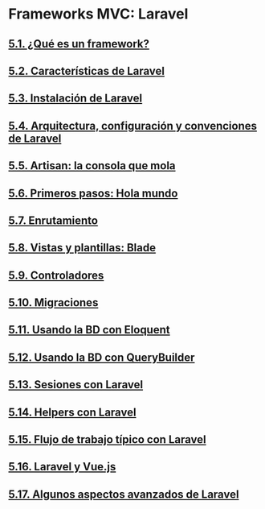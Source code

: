 # Frameworks MVC: Laravel

## [5.1. ¿Qué es un framework?](05_laravel/5.1.md)
## [5.2. Características de Laravel](05_laravel/5.2.md)
## [5.3. Instalación de Laravel](05_laravel/5.3.md)
## [5.4. Arquitectura, configuración y convenciones de Laravel](05_laravel/5.4.md)
## [5.5. Artisan: la consola que mola](05_laravel/5.5.md)
## [5.6. Primeros pasos: Hola mundo](05_laravel/5.6.md)
## [5.7. Enrutamiento](05_laravel/5.7.md)
## [5.8. Vistas y plantillas: Blade](05_laravel/5.8.md)
## [5.9. Controladores](05_laravel/5.9.md)
## [5.10. Migraciones](05_laravel/5.10.md)
## [5.11. Usando la BD con Eloquent](05_laravel/5.11.md)
## [5.12. Usando la BD con QueryBuilder](05_laravel/5.12.md)
## [5.13. Sesiones con Laravel](05_laravel/5.13.md)
## [5.14. Helpers con Laravel](05_laravel/5.14.md)
## [5.15. Flujo de trabajo típico con Laravel](05_laravel/5.15.md)
## [5.16. Laravel y Vue.js](05_laravel/5.16.md)
## [5.17. Algunos aspectos avanzados de Laravel](05_laravel/5.17.md)
